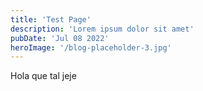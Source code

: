 ```yaml
---
title: 'Test Page'
description: 'Lorem ipsum dolor sit amet'
pubDate: 'Jul 08 2022'
heroImage: '/blog-placeholder-3.jpg'
---
```


Hola que tal jeje
